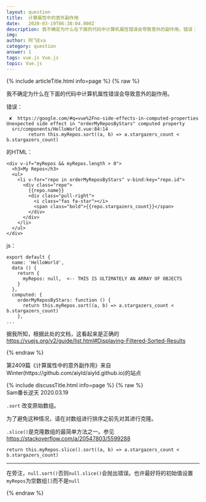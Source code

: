 ```yaml
---
layout: question
title:  计算属性中的意外副作用
date:   2020-03-19T06:38:04.000Z
description: 我不确定为什么在下面的代码中计算机属性错误会导致意外的副作用。错误： ✘  https //google.com/#q=vue%2Fno-side...
img: 
author: 阿飞Eva
category: question
answer: 1
tags: vue.js Vue.js
topic: Vue.js
---
```

<div class="article-root">
  <div class="article">
    {% include articleTitle.html info=page %}
    {% raw %}
    <div class="article-content"><p><font style="vertical-align: inherit;"><font style="vertical-align: inherit;">我不确定为什么在下面的代码中计算机属性错误会导致意外的副作用。</font></font></p>

<p><font style="vertical-align: inherit;"><font style="vertical-align: inherit;">错误：</font></font></p>

<pre><code> ✘  https://google.com/#q=vue%2Fno-side-effects-in-computed-properties  Unexpected side effect in "orderMyReposByStars" computed property            <font></font>
  src/components/HelloWorld.vue:84:14<font></font>
        return this.myRepos.sort((a, b) =&gt; a.stargazers_count &lt; b.stargazers_count)<font></font>
</code></pre>

<p><font style="vertical-align: inherit;"><font style="vertical-align: inherit;">的HTML：</font></font></p>

<pre><code>&lt;div v-if="myRepos &amp;&amp; myRepos.length &gt; 0"&gt;<font></font>
  &lt;h3&gt;My Repos&lt;/h3&gt;<font></font>
  &lt;ul&gt;<font></font>
    &lt;li v-for="repo in orderMyReposByStars" v-bind:key="repo.id"&gt;<font></font>
      &lt;div class="repo"&gt;<font></font>
        {{repo.name}}<font></font>
        &lt;div class="pull-right"&gt;<font></font>
          &lt;i class="fas fa-star"&gt;&lt;/i&gt;<font></font>
          &lt;span class="bold"&gt;{{repo.stargazers_count}}&lt;/span&gt;<font></font>
        &lt;/div&gt;<font></font>
      &lt;/div&gt;<font></font>
    &lt;/li&gt;<font></font>
  &lt;/ul&gt;<font></font>
&lt;/div&gt;<font></font>
</code></pre>

<p><font style="vertical-align: inherit;"><font style="vertical-align: inherit;">js：</font></font></p>

<pre><code>export default {<font></font>
  name: 'HelloWorld',<font></font>
  data () {<font></font>
    return {<font></font>
      myRepos: null,  &lt;-- THIS IS ULTIMATELY AN ARRAY OF OBJECTS<font></font>
    }<font></font>
  },<font></font>
  computed: {<font></font>
    orderMyReposByStars: function () {<font></font>
      return this.myRepos.sort((a, b) =&gt; a.stargazers_count &lt; b.stargazers_count)<font></font>
    },<font></font>
...<font></font>
</code></pre>

<p><font style="vertical-align: inherit;"><font style="vertical-align: inherit;">据我所知，根据此处的文档，这看起来是正确的</font></font><a href="https://vuejs.org/v2/guide/list.html#Displaying-Filtered-Sorted-Results" rel="noreferrer"><font style="vertical-align: inherit;"><font style="vertical-align: inherit;">https://vuejs.org/v2/guide/list.html#Displaying-Filtered-Sorted-Results</font></font></a></p></div>
    {% endraw %}
  </div>
  <p class="winter_mark">第2409篇《计算属性中的意外副作用》来自Winter(https://github.com/aiyld/aiyld.github.io)的站点</p>
  <div class="discuss-wrapper">
    {% include discussTitle.html info=page %}
    {% raw %}
    <div class="discuss-list">
    <div class="discuss-item">
        <div class="discuss-parent">
          <div class="discuss-meta">
            <span class="discuss-user">Sam番长逆天</span>
            <span class="discuss-time">2020.03.19</span>
          </div>
          <div class="discuss-comment"><p><code>.sort</code><font style="vertical-align: inherit;"><font style="vertical-align: inherit;"> 改变原始数组。</font></font></p>

<p><font style="vertical-align: inherit;"><font style="vertical-align: inherit;">为了避免这种情况，请在对数组进行排序之前先对其进行克隆。 </font></font></p>

<p><code>.slice()</code><font style="vertical-align: inherit;"><font style="vertical-align: inherit;">是克隆数组的最简单方法之一。</font><font style="vertical-align: inherit;">参见</font></font><a href="https://stackoverflow.com/a/20547803/5599288"><font style="vertical-align: inherit;"><font style="vertical-align: inherit;">https://stackoverflow.com/a/20547803/5599288</font></font></a></p>

<p><code>return this.myRepos.slice().sort((a, b) =&gt; a.stargazers_count &lt; b.stargazers_count)</code></p>

<hr>

<p><font style="vertical-align: inherit;"><font style="vertical-align: inherit;">在旁注，</font></font><code>null.sort()</code><font style="vertical-align: inherit;"><font style="vertical-align: inherit;">否则</font></font><code>null.slice()</code><font style="vertical-align: inherit;"><font style="vertical-align: inherit;">会抛出错误。</font><font style="vertical-align: inherit;">也许最好将的初始值设置</font></font><code>myRepos</code><font style="vertical-align: inherit;"><font style="vertical-align: inherit;">为空数组</font></font><code>[]</code><font style="vertical-align: inherit;"><font style="vertical-align: inherit;">而不是</font></font><code>null</code></p></div>
        </div></div>
    </div>
    {% endraw %}
  </div>
<div>
